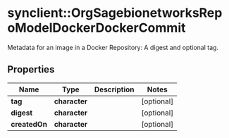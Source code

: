 # synclient::OrgSagebionetworksRepoModelDockerDockerCommit

Metadata for an image in a Docker Repository:  A digest and optional tag.

## Properties
Name | Type | Description | Notes
------------ | ------------- | ------------- | -------------
**tag** | **character** |  | [optional] 
**digest** | **character** |  | [optional] 
**createdOn** | **character** |  | [optional] 


